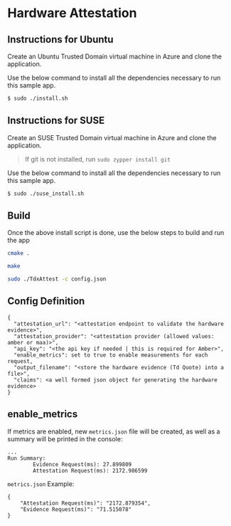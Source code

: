 # Hardware Attestation

## Instructions for Ubuntu
Create an Ubuntu Trusted Domain virtual machine in Azure and clone the application.

Use the below command to install all the dependencies necessary to run this sample app.
```sh
$ sudo ./install.sh
```

## Instructions for SUSE
Create an SUSE Trusted Domain virtual machine in Azure and clone the application.

> If git is not installed, run `sudo zypper install git`

Use the below command to install all the dependencies necessary to run this sample app.
```sh
$ sudo ./suse_install.sh
```

## Build
Once the above install script is done, use the below steps to build and run the app

```sh
cmake .
```
```sh
make
```
```sh
sudo ./TdxAttest -c config.json
```

## Config Definition
```
{
  "attestation_url": "<attestation endpoint to validate the hardware evidence>",
  "attestation_provider": "<attestation provider (allowed values: amber or maa)>",
  "api_key": "<the api key if needed | this is required for Amber>",
  "enable_metrics": set to true to enable measurements for each request,
  "output_filename": "<store the hardware evidence (Td Quote) into a file>",
  "claims": <a well formed json object for generating the hardware evidence>
}
```

## enable_metrics
If metrics are enabled, new `metrics.json` file will be created, as well as a summary will be printed in the console:
```
...
Run Summary:
        Evidence Request(ms): 27.899809
        Attestation Request(ms): 2172.986599
```

`metrics.json` Example:
```
{
    "Attestation Request(ms)": "2172.879354",
    "Evidence Request(ms)": "71.515078"
}
```